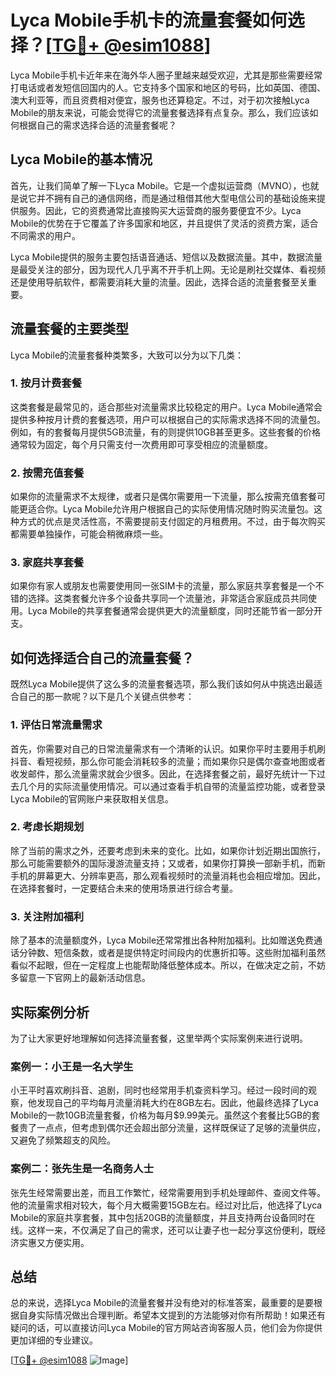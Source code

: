 # Lyca Mobile手机卡的流量套餐如何选择？[[TG💪+ @esim1088](https://t.me/s/esim1088)]

Lyca Mobile手机卡近年来在海外华人圈子里越来越受欢迎，尤其是那些需要经常打电话或者发短信回国内的人。它支持多个国家和地区的号码，比如英国、德国、澳大利亚等，而且资费相对便宜，服务也还算稳定。不过，对于初次接触Lyca Mobile的朋友来说，可能会觉得它的流量套餐选择有点复杂。那么，我们应该如何根据自己的需求选择合适的流量套餐呢？

## Lyca Mobile的基本情况

首先，让我们简单了解一下Lyca Mobile。它是一个虚拟运营商（MVNO），也就是说它并不拥有自己的通信网络，而是通过租借其他大型电信公司的基础设施来提供服务。因此，它的资费通常比直接购买大运营商的服务要便宜不少。Lyca Mobile的优势在于它覆盖了许多国家和地区，并且提供了灵活的资费方案，适合不同需求的用户。

Lyca Mobile提供的服务主要包括语音通话、短信以及数据流量。其中，数据流量是最受关注的部分，因为现代人几乎离不开手机上网。无论是刷社交媒体、看视频还是使用导航软件，都需要消耗大量的流量。因此，选择合适的流量套餐至关重要。

## 流量套餐的主要类型

Lyca Mobile的流量套餐种类繁多，大致可以分为以下几类：

### 1. 按月计费套餐

这类套餐是最常见的，适合那些对流量需求比较稳定的用户。Lyca Mobile通常会提供多种按月计费的套餐选项，用户可以根据自己的实际需求选择不同的流量包。例如，有的套餐每月提供5GB流量，有的则提供10GB甚至更多。这些套餐的价格通常较为固定，每个月只需支付一次费用即可享受相应的流量额度。

### 2. 按需充值套餐

如果你的流量需求不太规律，或者只是偶尔需要用一下流量，那么按需充值套餐可能更适合你。Lyca Mobile允许用户根据自己的实际使用情况随时购买流量包。这种方式的优点是灵活性高，不需要提前支付固定的月租费用。不过，由于每次购买都需要单独操作，可能会稍微麻烦一些。

### 3. 家庭共享套餐

如果你有家人或朋友也需要使用同一张SIM卡的流量，那么家庭共享套餐是一个不错的选择。这类套餐允许多个设备共享同一个流量池，非常适合家庭成员共同使用。Lyca Mobile的共享套餐通常会提供更大的流量额度，同时还能节省一部分开支。

## 如何选择适合自己的流量套餐？

既然Lyca Mobile提供了这么多的流量套餐选项，那么我们该如何从中挑选出最适合自己的那一款呢？以下是几个关键点供参考：

### 1. 评估日常流量需求

首先，你需要对自己的日常流量需求有一个清晰的认识。如果你平时主要用手机刷抖音、看短视频，那么你可能会消耗较多的流量；而如果你只是偶尔查查地图或者收发邮件，那么流量需求就会少很多。因此，在选择套餐之前，最好先统计一下过去几个月的实际流量使用情况。可以通过查看手机自带的流量监控功能，或者登录Lyca Mobile的官网账户来获取相关信息。

### 2. 考虑长期规划

除了当前的需求之外，还要考虑到未来的变化。比如，如果你计划近期出国旅行，那么可能需要额外的国际漫游流量支持；又或者，如果你打算换一部新手机，而新手机的屏幕更大、分辨率更高，那么观看视频时的流量消耗也会相应增加。因此，在选择套餐时，一定要结合未来的使用场景进行综合考量。

### 3. 关注附加福利

除了基本的流量额度外，Lyca Mobile还常常推出各种附加福利。比如赠送免费通话分钟数、短信条数，或者是提供特定时间段内的优惠折扣等。这些附加福利虽然看似不起眼，但在一定程度上也能帮助降低整体成本。所以，在做决定之前，不妨多留意一下官网上的最新活动信息。

## 实际案例分析

为了让大家更好地理解如何选择流量套餐，这里举两个实际案例来进行说明。

### 案例一：小王是一名大学生

小王平时喜欢刷抖音、追剧，同时也经常用手机查资料学习。经过一段时间的观察，他发现自己的平均每月流量消耗大约在8GB左右。因此，他最终选择了Lyca Mobile的一款10GB流量套餐，价格为每月$9.99美元。虽然这个套餐比5GB的套餐贵了一点点，但考虑到偶尔还会超出部分流量，这样既保证了足够的流量供应，又避免了频繁超支的风险。

### 案例二：张先生是一名商务人士

张先生经常需要出差，而且工作繁忙，经常需要用到手机处理邮件、查阅文件等。他的流量需求相对较大，每个月大概需要15GB左右。经过对比后，他选择了Lyca Mobile的家庭共享套餐，其中包括20GB的流量额度，并且支持两台设备同时在线。这样一来，不仅满足了自己的需求，还可以让妻子也一起分享这份便利，既经济实惠又方便实用。

## 总结

总的来说，选择Lyca Mobile的流量套餐并没有绝对的标准答案，最重要的是要根据自身实际情况做出合理判断。希望本文提到的方法能够对你有所帮助！如果还有疑问的话，可以直接访问Lyca Mobile的官方网站咨询客服人员，他们会为你提供更加详细的专业建议。

[[TG💪+ @esim1088](https://t.me/s/esim1088) ![Image](https://i.postimg.cc/4NQfJmqS/Snipaste-2025-05-13-00-14-12.png)]